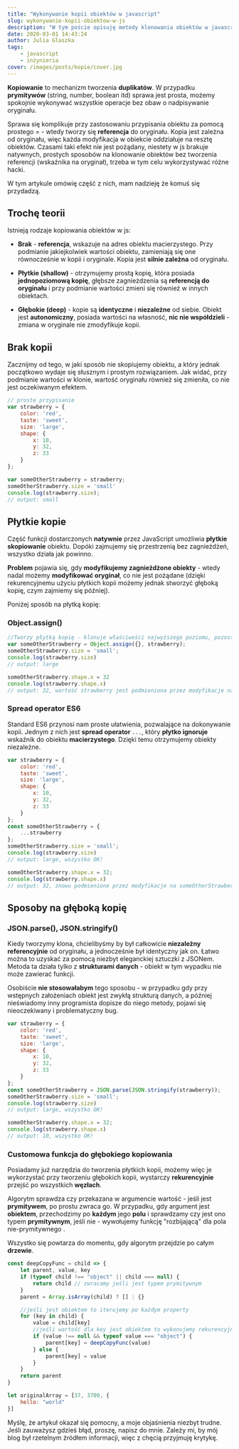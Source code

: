 ```yaml
---
title: "Wykonywanie kopii obiektów w javascript"
slug: wykonywanie-kopii-obiektow-w-js
description: "W tym poście opisuję metody klonowania obiektów w javascript - w języku, w którym ich zachowanie jest całkiem nietypowe i nieoczekiwane."
date: 2020-03-01 14:43:24
author: Julia Glaszka
tags:
    - javascript
    - inżynieria
cover: /images/posts/kopie/cover.jpg
---
```

**Kopiowanie** to mechanizm tworzenia **duplikatów**. W przypadku **prymitywów** (string, number, boolean itd) sprawa jest prosta, możemy spokojnie wykonywać wszystkie operacje bez obaw o nadpisywanie oryginału. 

Sprawa się komplikuje przy zastosowaniu przypisania obiektu za pomocą prostego = - wtedy tworzy się **referencja** do oryginału. Kopia jest zależna od oryginału, więc każda modyfikacja w obiekcie oddziałuje na resztę obiektów. Czasami taki efekt nie jest pożądany, niestety w js brakuje natywnych, prostych sposobów na klonowanie obiektów bez tworzenia referencji (wskaźnika na oryginał), trzeba w tym celu wykorzystywać różne hacki. 

W tym artykule omówię część z nich, mam nadzieję że komuś się przydadzą.

## Trochę teorii

Istnieją rodzaje kopiowania obiektów w js:

-   **Brak** - **referencja**, wskazuje na adres obiektu macierzystego. Przy podmianie jakiejkolwiek wartości obiektu, zamieniają się one równocześnie w kopii i oryginale. Kopia jest **silnie zależna** od oryginału.
    
-   **Płytkie (shallow)** - otrzymujemy prostą kopię, która posiada **jednopoziomową kopię**, głębsze zagnieżdzenia są **referencją do oryginału** i przy podmianie wartości zmieni się również w innych obiektach.
    
-   **Głębokie (deep)** - kopie są **identyczne** i **niezależne** od siebie. Obiekt jest **autonomiczny**, posiada wartości na własność, **nic nie współdzieli** - zmiana w oryginale nie zmodyfikuje kopii.
    


## Brak kopii

Zacznijmy od tego, w jaki sposób nie skopiujemy obiektu, a który jednak początkowo wydaje się słusznym i prostym rozwiązaniem. Jak widać, przy podmianie wartości w klonie, wartość oryginału również się zmieniła, co nie jest oczekiwanym efektem.
```javascript
// proste przypisanie  
var strawberry = {
    color: 'red',
    taste: 'sweet',
    size: 'large',
    shape: {
        x: 10,
        y: 32,
        z: 33
    }
};

var someOtherStrawberry = strawberry;
someOtherStrawberry.size = 'small'
console.log(strawberry.size); 
// output: small
```
  

## Płytkie kopie

Część funkcji dostarczonych **natywnie** przez JavaScript umożliwia **płytkie skopiowanie** obiektu. Dopóki zajmujemy się przestrzenią bez zagnieżdżeń, wszystko działa jak powinno. 

**Problem** pojawia się, gdy **modyfikujemy zagnieżdżone obiekty** - wtedy nadal możemy **modyfikować oryginał**, co nie jest pożądane (dzięki rekurencyjnemu użyciu płytkich kopii możemy jednak stworzyć głęboką kopię, czym zajmiemy się później). 

Poniżej sposób na płytką kopię: 

### Object.assign()
```javascript
//Tworzy płytką kopię - klonuje właściwości najwyższego poziomu, pozostawiając referencję do zagnieżdzonych  
var someOtherStrawberry = Object.assign({}, strawberry);  
someOtherStrawberry.size = 'small';  
console.log(strawberry.size) 
// output: large  

someOtherStrawberry.shape.x = 32  
console.log(strawberry.shape.x) 
// output: 32, wartość strawberry jest podmieniona przez modyfikacje na someOtherStrawberry!
```

### Spread operator ES6

Standard ES6 przynosi nam proste ułatwienia, pozwalające na dokonywanie kopii. Jednym z nich jest **spread operator** `...`, który **płytko ignoruje** wskaźnik do obiektu **macierzystego**. Dzięki temu otrzymujemy obiekty niezależne.

```javascript
var strawberry = {
    color: 'red',
    taste: 'sweet',
    size: 'large',
    shape: {
        x: 10,
        y: 32,
        z: 33
    }
};
const someOtherStrawberry = {
    ...strawberry
};
someOtherStrawberry.size = 'small';
console.log(strawberry.size) 
// output: large, wszystko OK!  

someOtherStrawberry.shape.x = 32;
console.log(strawberry.shape.x) 
// output: 32, znowu podmienione przez modyfikacje na someOtherStrawberry :(
```

## Sposoby na głęboką kopię

### JSON.parse(), JSON.stringify()

Kiedy tworzymy klona, chcielibyśmy by był całkowicie **niezależny referencyjnie** od oryginału, a jednocześnie był identyczny jak on. Łatwo można to uzyskać za pomocą niezbyt eleganckiej sztuczki z JSONem. Metoda ta działa tylko z **strukturami danych** - obiekt w tym wypadku nie może zawierać funkcji. 

Osobiście **nie stosowałabym** tego sposobu - w przypadku gdy przy wstępnych założeniach obiekt jest zwykłą strukturą danych, a później nieświadomy inny programista dopisze do niego metody, pojawi się nieoczekiwany i problematyczny bug.

  
```javascript
var strawberry = {
    color: 'red',
    taste: 'sweet',
    size: 'large',
    shape: {
        x: 10,
        y: 32,
        z: 33
    }
};
const someOtherStrawberry = JSON.parse(JSON.stringify(strawberry));
someOtherStrawberry.size = 'small';
console.log(strawberry.size) 
// output: large, wszystko OK!  

someOtherStrawberry.shape.x = 32;
console.log(strawberry.shape.x) 
// output: 10, wszystko OK!
```

  

### Customowa funkcja do głębokiego kopiowania

Posiadamy już narzędzia do tworzenia płytkich kopii, możemy więc je wykorzystać przy tworzeniu głębokich kopii, wystarczy **rekurencyjnie** przejść po wszystkich **węzłach**. 

Algorytm sprawdza czy przekazana w argumencie wartość - jeśli jest **prymitywem**, po prostu zwraca go. W przypadku, gdy argument jest **obiektem**, przechodzimy po **każdym** jego **polu** i sprawdzamy czy jest ono typem **prymitywnym**, jeśli nie - wywołujemy funkcję "rozbijającą" dla pola nie-prymitywnego .

Wszystko się powtarza do momentu, gdy algorytm przejdzie po całym **drzewie**.
```javascript
const deepCopyFunc = child => {
    let parent, value, key
    if (typeof child !== "object" || child === null) {
        return child // zwracamy jeśli jest typem prymitywnym  
    }
    parent = Array.isArray(child) ? [] : {}

    //jeśli jest obiektem to iterujemy po każdym property  
    for (key in child) {
        value = child[key]
        //jeśli wartość dla key jest obiektem to wykonujemy rekurencyjną kopie  
        if (value !== null && typeof value === "object") {
            parent[key] = deepCopyFunc(value)
        } else {
            parent[key] = value
        }
    }
    return parent
}

let originalArray = [37, 3700, {
    hello: "world"
}]
```


Myślę, że artykuł okazał się pomocny, a moje objaśnienia niezbyt trudne. Jeśli zauważysz gdzieś błąd, proszę, napisz do mnie. Zależy mi, by mój blog był rzetelnym źródłem informacji, więc z chęcią przyjmuję krytykę.

